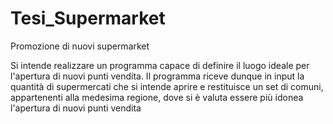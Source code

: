 # Tesi_Supermarket

Promozione di nuovi supermarket

Si intende realizzare un programma capace di definire il luogo ideale per l'apertura di nuovi punti vendita. Il programma riceve dunque in input la quantità di supermercati che si intende aprire e restituisce un set di comuni, appartenenti alla medesima regione, dove si è valuta essere più idonea l'apertura di nuovi punti vendita

